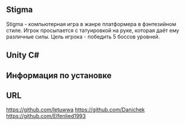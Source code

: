 ## Stigma

Stigma - компьютерная игра в жанре платформера в фэнтезийном стиле. Игрок просыпается с татуировкой на руке, которая даёт ему различные силы. Цель игрока - победить 5 боссов уровней.

## Unity C#

## Информация по установке

## URL

https://github.com/letuwwa
https://github.com/Danichek
https://github.com/Elfenlied1993

